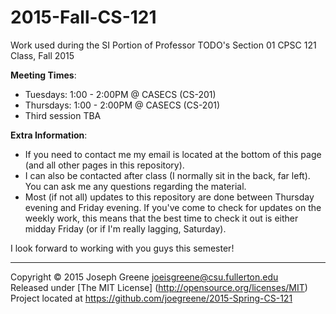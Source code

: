 2015-Fall-CS-121
================

Work used during the SI Portion of Professor TODO's Section 01 CPSC 121 Class, Fall 2015

__Meeting Times__: 
- Tuesdays: 1:00 - 2:00PM @ CASECS (CS-201) 
- Thursdays: 1:00 - 2:00PM @ CASECS (CS-201)
- Third session TBA

__Extra Information__:
- If you need to contact me my email is located at the bottom of this page (and all other pages in this repository). 
- I can also be contacted after class (I normally sit in the back, far left). You can ask me any questions regarding the material.
- Most (if not all) updates to this repository are done between Thursday evening and Friday evening. If you've come to check for updates on the weekly work, this means that the best time to check it out is either midday Friday (or if I'm really lagging, Saturday).

I look forward to working with you guys this semester!


-------------------------------------------------------------------------------

Copyright &copy; 2015 Joseph Greene <joeisgreene@csu.fullerton.edu>  
Released under [The MIT License] (http://opensource.org/licenses/MIT)  
Project located at <https://github.com/joegreene/2015-Spring-CS-121>

